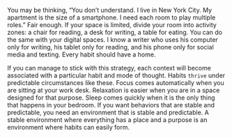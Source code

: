You may be thinking, “You don’t understand. I live in New York
City. My apartment is the size of a smartphone. I need each room to
play multiple roles.” Fair enough. If your space is limited, divide your
room into activity zones: a chair for reading, a desk for writing, a table
for eating. You can do the same with your digital spaces. I know a
writer who uses his computer only for writing, his tablet only for
reading, and his phone only for social media and texting. Every habit
should have a home.

If you can manage to stick with this strategy, each context will
become associated with a particular habit and mode of thought. Habits
`thrive` under predictable circumstances like these. Focus comes
automatically when you are sitting at your work desk. Relaxation is
easier when you are in a space designed for that purpose. Sleep comes
quickly when it is the only thing that happens in your bedroom. If you
want behaviors that are stable and predictable, you need an
environment that is stable and predictable.
A stable environment where everything has a place and a purpose is
an environment where habits can easily form.